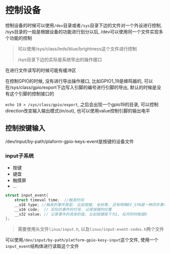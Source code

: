 # 控制设备

控制设备的时候可以使用`/dev`目录或者`/sys`目录下边的文件对一个外设进行控制, /sys目录的一般是根据设备的功能进行划分以后, /dev可以使用同一个文件实现多个功能的控制

> 可以使用/sys/class/leds/blue/brightness这个文件进行控制
>
> /sys目录下边的实际是系统导出的操作接口

在进行文件读写的时候可能有缓冲区

在控制GPIO的时候, 没有进行导出操作接口, 比如GPIO1_19是蜂鸣器的, 可以在/sys/class/gpio/export下边写入引脚的编号进行引脚的导出, 默认的时候是没有这个引脚的控制接口的

`echo 19 > /sys/class/gpio/export`, 之后会出现一个gpio19的目录, 可以控制direction改变输入输出模式(in/out), 也可以使用value控制引脚的输出电平

## 控制按键输入

/dev/input/by-path/plaform-gpio-keys-event是按键的设备文件

### input子系统

+ 按键
+ 键盘
+ 触摸屏
+ ...

```c
struct input_event{
    struct timeval time;  //触发时间
    __u16 type; //触发的事件类型. 比如按键, 坐标等, 还有特殊EV_SYN是一种同步事件, 提醒处理事件, 不是实际的触发
    __u16 code;  // 实际的事件的代号, 记录按键的位置 
    __s32 value; // 记录事件的具体的值, 比如按键按下为1, 松开的时候是0
};
```

> 需要使用头文件`linux/input.h`, 以及`linux/input-event-codes.h`两个文件

可以使用`/dev/input/by-path/platform-gpio-kesy-input`这个文件, 使用一个`input_event`结构体进行读取这个文件







